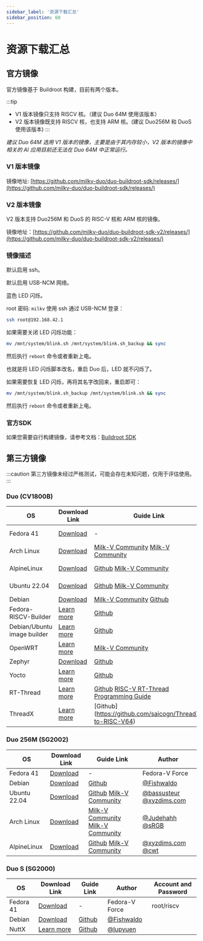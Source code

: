 ```yaml
---
sidebar_label: '资源下载汇总'
sidebar_position: 60
---
```


# 资源下载汇总

## 官方镜像

官方镜像基于 Buildroot 构建，目前有两个版本。

:::tip
- V1 版本镜像只支持 RISCV 核。（建议 Duo 64M 使用该版本）
- V2 版本镜像既支持 RISCV 核，也支持 ARM 核。(建议 Duo256M 和 DuoS 使用该版本)
:::

*建议 Duo 64M 选用 V1 版本的镜像，主要是由于其内存较小，V2 版本的镜像中相关的 AI 应用目前还无法在 Duo 64M 中正常运行。*

### V1 版本镜像

镜像地址: [https://github.com/milkv-duo/duo-buildroot-sdk/releases/](https://github.com/milkv-duo/duo-buildroot-sdk/releases/)

### V2 版本镜像

V2 版本支持 Duo256M 和 DuoS 的 RISC-V 核和 ARM 核的镜像。

镜像地址：[https://github.com/milkv-duo/duo-buildroot-sdk-v2/releases/](https://github.com/milkv-duo/duo-buildroot-sdk-v2/releases/)

### 镜像描述

默认启用 ssh。

默认启用 USB-NCM 网络。

蓝色 LED 闪烁。

root 密码: `milkv`
使用 ssh 通过 USB-NCM 登录：
~~~bash
ssh root@192.168.42.1
~~~

如果需要关闭 LED 闪烁功能：
```bash
mv /mnt/system/blink.sh /mnt/system/blink.sh_backup && sync
```
然后执行 `reboot` 命令或者重新上电。

也就是将 LED 闪烁脚本改名，重启 Duo 后，LED 就不闪烁了。

如果需要恢复 LED 闪烁，再将其名字改回来，重启即可：
```bash
mv /mnt/system/blink.sh_backup /mnt/system/blink.sh && sync
```
然后执行 `reboot` 命令或者重新上电。

### 官方SDK

如果您需要自行构建镜像，请参考文档：[Buildroot SDK](https://milkv.io/zh/docs/duo/getting-started/buildroot-sdk)

## 第三方镜像

:::caution
第三方镜像未经过严格测试，可能会存在未知问题，仅用于评估使用。
:::

### Duo (CV1800B)

<div className='gpio_style'>

| OS | Download Link | Guide Link | Author |
| ---- | ---- | ---- | ---- |
| Fedora 41 | [Download](https://mirror.iscas.ac.cn/fedora-riscv/dl/Milk-V/Duo/images/latest/) | - | Fedora-V Force |
| Arch Linux | [Download](https://drive.google.com/file/d/1Qf8ioR29KCsvt2MIWre168Um9Q8ot_z5/view?usp=sharing) | [Milk-V Community](https://community.milkv.io/t/arch-linux-on-milkv-duo-milkv-duo-arch-linux/329) [Milk-V Community](https://community.milkv.io/t/debian-arch-linux-on-milkv-duo-256m-milkv-duo-256m-debian-arch-linux/1110) | [@Judehahh](https://community.milkv.io/u/Judehahh) [@sRGB](https://community.milkv.io/u/srgb/summary) |
| AlpineLinux | [Download](https://drive.google.com/file/d/1LfebzdIubEVe0RRMwWAD5QA5LjK-8sv5/view?usp=drive_link) | [Github](https://github.com/cwt/duo-buildroot-sdk/releases/tag/poc1) [Milk-V Community](https://community.milkv.io/t/alpine-linux-on-the-duo/700/5) | [@xyzdims.com](https://xyzdims.com/3d-printers/misc-hardware-notes/iot-milk-v-duo-risc-v-esbc-running-linux/#AlpineLinux_Disk_Image) [@cwt](https://github.com/cwt) |
| Ubuntu 22.04 | [Download](https://drive.google.com/file/d/1y1NQamzUDzot_kVT2yKkbusoJmtvH5tD/view?usp=sharing) | [Github](https://github.com/bassusteur/milkv-duo-ubuntu) [Milk-V Community](https://community.milkv.io/t/ubuntu-on-the-milk-v-duo/960) | [@bassusteur](https://github.com/bassusteur) [@xyzdims.com](https://xyzdims.com/3d-printers/misc-hardware-notes/iot-milk-v-duo-risc-v-esbc-running-linux/#Ubuntu_Disk_Image) |
| Debian | [Download](https://drive.google.com/file/d/1TqMuFsRo5Es2Y6-qAyxV8jnFdAkcCp4v/view?usp=sharing) | [Milk-V Community](https://community.milkv.io/t/milkv-duo-duo-debian-full-7z-519m-download/862) [Github](https://github.com/hongwenjun/riscv64/tree/main/milkv-duo) | [@sRGB](https://community.milkv.io/u/srgb/summary) |
| Fedora-RISCV-Builder | [Learn more](https://github.com/chainsx/fedora-riscv-builder) | [Github](https://github.com/chainsx/fedora-riscv-builder) | [@chainsx](https://github.com/chainsx) |
| Debian/Ubuntu image builder | [Learn more](https://community.milkv.io/t/milk-v-duo-debian-ubuntu-image-builder/1424) | [Github](https://github.com/logicethos/Milk-V_Duo_Linux2SD) | [@Logic Ethos Ltd](https://github.com/logicethos) |
| OpenWRT | [Learn more](https://github.com/Pillar1989/VizOS) | [Milk-V Community](https://community.milkv.io/t/openwrt-on-milkv-duo-milkv-duo-openwrt/1025) | [@Baozhu](https://community.milkv.io/u/Baozhu) [@Pillar1989](https://github.com/Pillar1989) |
| Zephyr | [Download](https://github.com/kinsamanka/milkv-zephyros/releases/download/v0.1.1-alpha/milkv-duo_sdcard.img.gz) | [Github](https://github.com/kinsamanka/milkv-zephyros) | [@kinsamanka](https://github.com/kinsamanka) |
| Yocto | [Learn more](https://github.com/kinsamanka/meta-milkv/blob/master/README.md) | [Github](https://github.com/kinsamanka/meta-milkv) | [@kinsamanka](https://github.com/kinsamanka) |
| RT-Thread | [Learn more](https://github.com/RT-Thread/rt-thread/tree/master/bsp/cvitek) | [Github](https://github.com/RT-Thread/rt-thread/tree/master/bsp/cvitek)  [RISC-V RT-Thread Programming Guide](https://riscv-rtthread-programming-manual.readthedocs.io/zh-cn/latest/) | [@hflyingcys](https://github.com/flyingcys) |
| ThreadX | [Learn more](https://github.com/saicogn/ThreadX-to-RISC-V64) | [Github] (https://github.com/saicogn/ThreadX-to-RISC-V64) | [@hsaicogn](https://github.com/saicogn) |

</div>

### Duo 256M (SG2002)

<div className='gpio_style'>

| OS | Download Link | Guide Link | Author |
| ---- | ---- | ---- | ---- |
| Fedora 41 | [Download](https://mirror.iscas.ac.cn/fedora-riscv/dl/Milk-V/Duo256M/images/latest/) | - | Fedora-V Force |
| Debian | [Download](https://github.com/Fishwaldo/sophgo-sg200x-debian/releases/tag/v1.2.0) | [Github](https://github.com/Fishwaldo/sophgo-sg200x-debian) | [@Fishwaldo](https://github.com/Fishwaldo) |
| Ubuntu 22.04 | [Download](https://drive.google.com/file/d/1mkzLhvtjJup3GbgWKZdwL80PZMMXg7n1/view) | [Github](https://github.com/bassusteur/milkv-duo-ubuntu) [Milk-V Community](https://community.milkv.io/t/ubuntu-on-the-milk-v-duo/960) | [@bassusteur](https://github.com/bassusteur) [@xyzdims.com](https://xyzdims.com/3d-printers/misc-hardware-notes/iot-milk-v-duo-risc-v-esbc-running-linux/#Ubuntu_Disk_Image) |
| Arch Linux | [Download](https://drive.google.com/file/d/16qJTmEtFFTkS-mIRFdaj4Prbi2QezjMI/view) | [Milk-V Community](https://community.milkv.io/t/arch-linux-on-milkv-duo-milkv-duo-arch-linux/329) [Milk-V Community](https://community.milkv.io/t/debian-arch-linux-on-milkv-duo-256m-milkv-duo-256m-debian-arch-linux/1110) | [@Judehahh](https://community.milkv.io/u/Judehahh) [@sRGB](https://community.milkv.io/u/srgb/summary) |
| AlpineLinux  | [Download](https://drive.google.com/file/d/1zhhB6AdgvjjuzBWjY6TchdX5b0uNWzP-/view) | [Github](https://github.com/cwt/duo-buildroot-sdk/releases/tag/poc1) [Milk-V Community](https://community.milkv.io/t/alpine-linux-on-the-duo/700/5) | [@xyzdims.com](https://xyzdims.com/3d-printers/misc-hardware-notes/iot-milk-v-duo-risc-v-esbc-running-linux/#AlpineLinux_Disk_Image) [@cwt](https://github.com/cwt) |

</div>

### Duo S (SG2000)

<div className='gpio_style'>

| OS | Download Link | Guide Link | Author | Account and Password |
| ---- | ---- | ---- | ---- | ---- |
| Fedora 41 | [Download](https://mirror.iscas.ac.cn/fedora-riscv/dl/Milk-V/DuoS/images/latest/) | - | Fedora-V Force | root/riscv |
| Debian | [Download](https://github.com/Fishwaldo/sophgo-sg200x-debian/releases) | [Github](https://github.com/Fishwaldo/sophgo-sg200x-debian) | [@Fishwaldo](https://github.com/Fishwaldo) | |
| NuttX | [Learn more](https://github.com/lupyuen/nuttx-sg2000) | [Github](https://github.com/lupyuen/nuttx-sg2000) | [@lupyuen](https://github.com/lupyuen) | |

</div>
